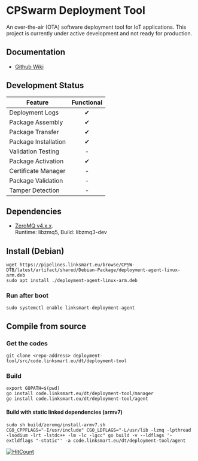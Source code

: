 # CPSwarm Deployment Tool 
An over-the-air (OTA) software deployment tool for IoT applications. This project is currently under active development and not ready for production.

## Documentation
* [Github Wiki](https://github.com/cpswarm/deployment-tool/wiki)

## Development Status
| Feature                          | Functional |
|----------------------------------|:----------:|
| Deployment Logs                  | ✔          |
| Package Assembly                 | ✔          |
| Package Transfer                 | ✔          |
| Package Installation             | ✔          |
| Validation Testing               | -          |
| Package Activation               | ✔          |
| Certificate Manager              | -          |
| Package Validation               | -          |
| Tamper Detection                 | -          |


## Dependencies
* [ZeroMQ v4.x.x](http://zeromq.org/intro:get-the-software).   
Runtime: libzmq5, Build: libzmq3-dev


## Install (Debian)
```
wget https://pipelines.linksmart.eu/browse/CPSW-DTB/latest/artifact/shared/Debian-Package/deployment-agent-linux-arm.deb
sudo apt install ./deployment-agent-linux-arm.deb
```

### Run after boot
```
sudo systemctl enable linksmart-deployment-agent
```

## Compile from source
### Get the codes
```
git clone <repo-address> deployment-tool/src/code.linksmart.eu/dt/deployment-tool
```

### Build
```
export GOPATH=$(pwd)
go install code.linksmart.eu/dt/deployment-tool/manager
go install code.linksmart.eu/dt/deployment-tool/agent
```

#### Build with static linked dependencies (armv7)
```
sudo sh build/zeromq/install-armv7.sh
CGO_CPPFLAGS="-I/usr/include" CGO_LDFLAGS="-L/usr/lib -lzmq -lpthread -lsodium -lrt -lstdc++ -lm -lc -lgcc" go build -v --ldflags '-extldflags "-static"' -a code.linksmart.eu/dt/deployment-tool/agent
```

[![HitCount](http://hits.dwyl.io/cpswarm/deployment-tool.svg)](http://hits.dwyl.io/cpswarm/deployment-tool)
